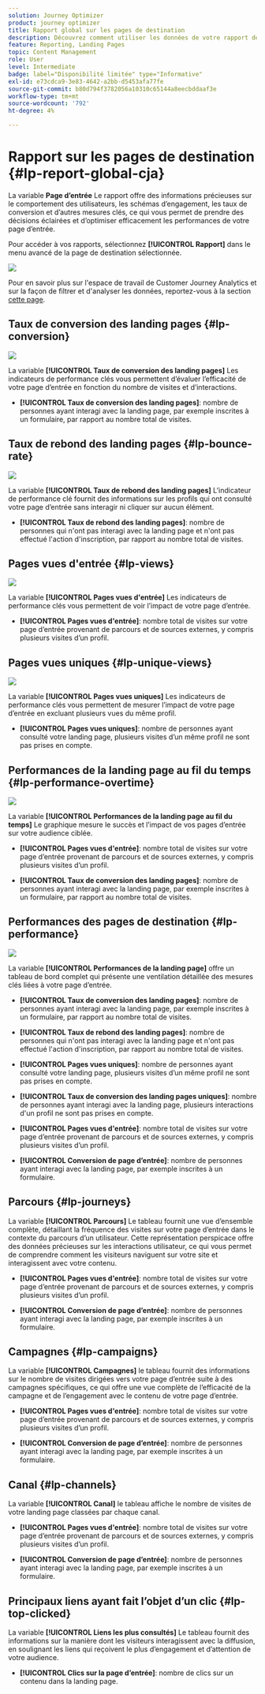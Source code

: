 ```yaml
---
solution: Journey Optimizer
product: journey optimizer
title: Rapport global sur les pages de destination
description: Découvrez comment utiliser les données de votre rapport de landing pages
feature: Reporting, Landing Pages
topic: Content Management
role: User
level: Intermediate
badge: label="Disponibilité limitée" type="Informative"
exl-id: e73cdca9-3e83-4642-a2bb-d5453afa77fe
source-git-commit: b80d794f3782056a10310c65144a8eecbddaaf3e
workflow-type: tm+mt
source-wordcount: '792'
ht-degree: 4%

---
```


# Rapport sur les pages de destination {#lp-report-global-cja}

La variable **Page d’entrée** Le rapport offre des informations précieuses sur le comportement des utilisateurs, les schémas d’engagement, les taux de conversion et d’autres mesures clés, ce qui vous permet de prendre des décisions éclairées et d’optimiser efficacement les performances de votre page d’entrée.

Pour accéder à vos rapports, sélectionnez **[!UICONTROL Rapport]** dans le menu avancé de la page de destination sélectionnée.

![](assets/cja-lp.png)

Pour en savoir plus sur l&#39;espace de travail de Customer Journey Analytics et sur la façon de filtrer et d&#39;analyser les données, reportez-vous à la section [cette page](https://experienceleague.adobe.com/en/docs/analytics-platform/using/cja-workspace/home).

## Taux de conversion des landing pages {#lp-conversion}

![](assets/cja-lp-conversion-rate.png)

La variable **[!UICONTROL Taux de conversion des landing pages]** Les indicateurs de performance clés vous permettent d’évaluer l’efficacité de votre page d’entrée en fonction du nombre de visites et d’interactions.

* **[!UICONTROL Taux de conversion des landing pages]**: nombre de personnes ayant interagi avec la landing page, par exemple inscrites à un formulaire, par rapport au nombre total de visites.

## Taux de rebond des landing pages {#lp-bounce-rate}

![](assets/cja-lp-bounce-rate.png)

La variable **[!UICONTROL Taux de rebond des landing pages]** L’indicateur de performance clé fournit des informations sur les profils qui ont consulté votre page d’entrée sans interagir ni cliquer sur aucun élément.

* **[!UICONTROL Taux de rebond des landing pages]**: nombre de personnes qui n&#39;ont pas interagi avec la landing page et n&#39;ont pas effectué l&#39;action d&#39;inscription, par rapport au nombre total de visites.

## Pages vues d&#39;entrée {#lp-views}

![](assets/cja-lp-views.png)

La variable **[!UICONTROL Pages vues d&#39;entrée]** Les indicateurs de performance clés vous permettent de voir l’impact de votre page d’entrée.

* **[!UICONTROL Pages vues d&#39;entrée]**: nombre total de visites sur votre page d’entrée provenant de parcours et de sources externes, y compris plusieurs visites d’un profil.

## Pages vues uniques {#lp-unique-views}

![](assets/cja-lp-unique-views.png)

La variable **[!UICONTROL Pages vues uniques]** Les indicateurs de performance clés vous permettent de mesurer l’impact de votre page d’entrée en excluant plusieurs vues du même profil.

* **[!UICONTROL Pages vues uniques]**: nombre de personnes ayant consulté votre landing page, plusieurs visites d’un même profil ne sont pas prises en compte.

## Performances de la landing page au fil du temps {#lp-performance-overtime}

![](assets/cja-lp-performance-overtime.png)

La variable **[!UICONTROL Performances de la landing page au fil du temps]** Le graphique mesure le succès et l’impact de vos pages d’entrée sur votre audience ciblée.

* **[!UICONTROL Pages vues d&#39;entrée]**: nombre total de visites sur votre page d’entrée provenant de parcours et de sources externes, y compris plusieurs visites d’un profil.

* **[!UICONTROL Taux de conversion des landing pages]**: nombre de personnes ayant interagi avec la landing page, par exemple inscrites à un formulaire, par rapport au nombre total de visites.

## Performances des pages de destination {#lp-performance}

![](assets/cja-lp-performance.png)

La variable **[!UICONTROL Performances de la landing page]** offre un tableau de bord complet qui présente une ventilation détaillée des mesures clés liées à votre page d’entrée.

* **[!UICONTROL Taux de conversion des landing pages]**: nombre de personnes ayant interagi avec la landing page, par exemple inscrites à un formulaire, par rapport au nombre total de visites.

* **[!UICONTROL Taux de rebond des landing pages]**: nombre de personnes qui n&#39;ont pas interagi avec la landing page et n&#39;ont pas effectué l&#39;action d&#39;inscription, par rapport au nombre total de visites.

* **[!UICONTROL Pages vues uniques]**: nombre de personnes ayant consulté votre landing page, plusieurs visites d’un même profil ne sont pas prises en compte.

* **[!UICONTROL Taux de conversion des landing pages uniques]**: nombre de personnes ayant interagi avec la landing page, plusieurs interactions d&#39;un profil ne sont pas prises en compte.

* **[!UICONTROL Pages vues d&#39;entrée]**: nombre total de visites sur votre page d’entrée provenant de parcours et de sources externes, y compris plusieurs visites d’un profil.

* **[!UICONTROL Conversion de page d’entrée]**: nombre de personnes ayant interagi avec la landing page, par exemple inscrites à un formulaire.

## Parcours {#lp-journeys}

La variable **[!UICONTROL Parcours]** Le tableau fournit une vue d’ensemble complète, détaillant la fréquence des visites sur votre page d’entrée dans le contexte du parcours d’un utilisateur. Cette représentation perspicace offre des données précieuses sur les interactions utilisateur, ce qui vous permet de comprendre comment les visiteurs naviguent sur votre site et interagissent avec votre contenu.

* **[!UICONTROL Pages vues d&#39;entrée]**: nombre total de visites sur votre page d’entrée provenant de parcours et de sources externes, y compris plusieurs visites d’un profil.

* **[!UICONTROL Conversion de page d’entrée]**: nombre de personnes ayant interagi avec la landing page, par exemple inscrites à un formulaire.

## Campagnes {#lp-campaigns}

La variable **[!UICONTROL Campagnes]** le tableau fournit des informations sur le nombre de visites dirigées vers votre page d’entrée suite à des campagnes spécifiques, ce qui offre une vue complète de l’efficacité de la campagne et de l’engagement avec le contenu de votre page d’entrée.

* **[!UICONTROL Pages vues d&#39;entrée]**: nombre total de visites sur votre page d’entrée provenant de parcours et de sources externes, y compris plusieurs visites d’un profil.

* **[!UICONTROL Conversion de page d’entrée]**: nombre de personnes ayant interagi avec la landing page, par exemple inscrites à un formulaire.

## Canal {#lp-channels}

La variable **[!UICONTROL Canal]** le tableau affiche le nombre de visites de votre landing page classées par chaque canal.

* **[!UICONTROL Pages vues d&#39;entrée]**: nombre total de visites sur votre page d’entrée provenant de parcours et de sources externes, y compris plusieurs visites d’un profil.

* **[!UICONTROL Conversion de page d’entrée]**: nombre de personnes ayant interagi avec la landing page, par exemple inscrites à un formulaire.

## Principaux liens ayant fait l’objet d’un clic {#lp-top-clicked}

La variable **[!UICONTROL Liens les plus consultés]** Le tableau fournit des informations sur la manière dont les visiteurs interagissent avec la diffusion, en soulignant les liens qui reçoivent le plus d’engagement et d’attention de votre audience.

* **[!UICONTROL Clics sur la page d’entrée]**: nombre de clics sur un contenu dans la landing page.

